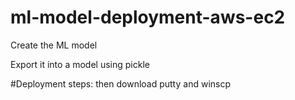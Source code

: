 # ml-model-deployment-aws-ec2
Create the ML model

Export it into a model using pickle

#Deployment steps:
 then download putty and winscp
